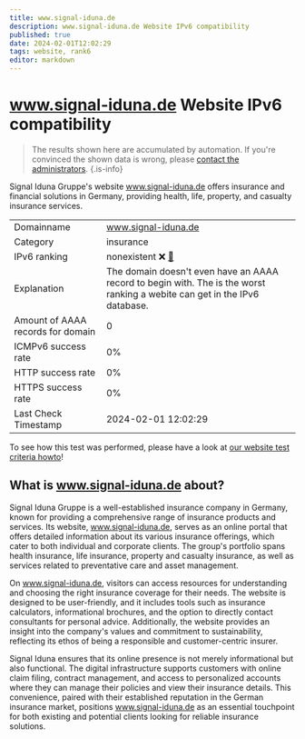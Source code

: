 ```yaml
---
title: www.signal-iduna.de
description: www.signal-iduna.de Website IPv6 compatibility
published: true
date: 2024-02-01T12:02:29
tags: website, rank6
editor: markdown
---
```


# www.signal-iduna.de Website IPv6 compatibility

> The results shown here are accumulated by automation. If you're convinced the shown data is wrong, please [contact the administrators](/howto/chat). 
{.is-info}

Signal Iduna Gruppe's website www.signal-iduna.de offers insurance and financial solutions in Germany, providing health, life, property, and casualty insurance services.


|   |   |
| - | - |
| Domainname | www.signal-iduna.de
| Category | insurance |
| IPv6 ranking | nonexistent :x: [🔗](/howto/ranking) |
| Explanation | The domain doesn't even have an AAAA record to begin with. The is the worst ranking a webite can get in the IPv6 database. |
| Amount of AAAA records for domain | 0 |
| ICMPv6 success rate | 0%|
| HTTP success rate | 0% |
| HTTPS success rate | 0% |
| Last Check Timestamp | 2024-02-01 12:02:29 |

To see how this test was performed, please have a look at [our website test criteria howto](/howto/testcriteria/website)!


## What is www.signal-iduna.de about?
Signal Iduna Gruppe is a well-established insurance company in Germany, known for providing a comprehensive range of insurance products and services. Its website, www.signal-iduna.de, serves as an online portal that offers detailed information about its various insurance offerings, which cater to both individual and corporate clients. The group's portfolio spans health insurance, life insurance, property and casualty insurance, as well as services related to preventative care and asset management.

On www.signal-iduna.de, visitors can access resources for understanding and choosing the right insurance coverage for their needs. The website is designed to be user-friendly, and it includes tools such as insurance calculators, informational brochures, and the option to directly contact consultants for personal advice. Additionally, the website provides an insight into the company's values and commitment to sustainability, reflecting its ethos of being a responsible and customer-centric insurer.

Signal Iduna ensures that its online presence is not merely informational but also functional. The digital infrastructure supports customers with online claim filing, contract management, and access to personalized accounts where they can manage their policies and view their insurance details. This convenience, paired with their established reputation in the German insurance market, positions www.signal-iduna.de as an essential touchpoint for both existing and potential clients looking for reliable insurance solutions.


